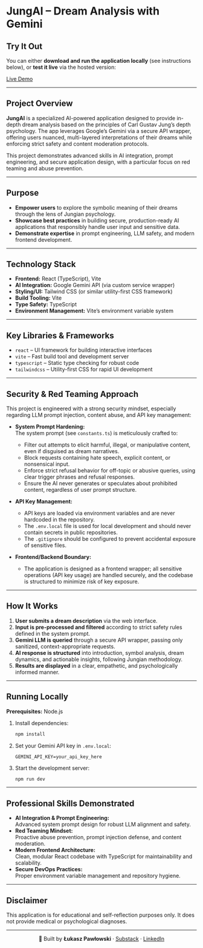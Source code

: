 # JungAI – Dream Analysis with Gemini

## Try It Out

You can either **download and run the application locally** (see instructions below), or **test it live** via the hosted version:

[Live Demo](https://jungian-dream-analyzer-ai-907923477304.us-west1.run.app)

---

## Project Overview

**JungAI** is a specialized AI-powered application designed to provide in-depth dream analysis based on the principles of Carl Gustav Jung’s depth psychology. The app leverages Google’s Gemini via a secure API wrapper, offering users nuanced, multi-layered interpretations of their dreams while enforcing strict safety and content moderation protocols.

This project demonstrates advanced skills in AI integration, prompt engineering, and secure application design, with a particular focus on red teaming and abuse prevention.

---

## Purpose

- **Empower users** to explore the symbolic meaning of their dreams through the lens of Jungian psychology.
- **Showcase best practices** in building secure, production-ready AI applications that responsibly handle user input and sensitive data.
- **Demonstrate expertise** in prompt engineering, LLM safety, and modern frontend development.

---

## Technology Stack

- **Frontend:** React (TypeScript), Vite
- **AI Integration:** Google Gemini API (via custom service wrapper)
- **Styling/UI:** Tailwind CSS (or similar utility-first CSS framework)
- **Build Tooling:** Vite
- **Type Safety:** TypeScript
- **Environment Management:** Vite’s environment variable system

---

## Key Libraries & Frameworks

- `react` – UI framework for building interactive interfaces
- `vite` – Fast build tool and development server
- `typescript` – Static type checking for robust code
- `tailwindcss` – Utility-first CSS for rapid UI development

---

## Security & Red Teaming Approach

This project is engineered with a strong security mindset, especially regarding LLM prompt injection, content abuse, and API key management:

- **System Prompt Hardening:**  
  The system prompt (see `constants.ts`) is meticulously crafted to:
  - Filter out attempts to elicit harmful, illegal, or manipulative content, even if disguised as dream narratives.
  - Block requests containing hate speech, explicit content, or nonsensical input.
  - Enforce strict refusal behavior for off-topic or abusive queries, using clear trigger phrases and refusal responses.
  - Ensure the AI never generates or speculates about prohibited content, regardless of user prompt structure.

- **API Key Management:**  
  - API keys are loaded via environment variables and are never hardcoded in the repository.
  - The `.env.local` file is used for local development and should never contain secrets in public repositories.
  - The `.gitignore` should be configured to prevent accidental exposure of sensitive files.

- **Frontend/Backend Boundary:**  
  - The application is designed as a frontend wrapper; all sensitive operations (API key usage) are handled securely, and the codebase is structured to minimize risk of key exposure.

---

## How It Works

1. **User submits a dream description** via the web interface.
2. **Input is pre-processed and filtered** according to strict safety rules defined in the system prompt.
3. **Gemini LLM is queried** through a secure API wrapper, passing only sanitized, context-appropriate requests.
4. **AI response is structured** into introduction, symbol analysis, dream dynamics, and actionable insights, following Jungian methodology.
5. **Results are displayed** in a clear, empathetic, and psychologically informed manner.

---

## Running Locally

**Prerequisites:** Node.js

1. Install dependencies:
   ```bash
   npm install
   ```
2. Set your Gemini API key in `.env.local`:
   ```
   GEMINI_API_KEY=your_api_key_here
   ```
3. Start the development server:
   ```bash
   npm run dev
   ```

---

## Professional Skills Demonstrated

- **AI Integration & Prompt Engineering:**  
  Advanced system prompt design for robust LLM alignment and safety.
- **Red Teaming Mindset:**  
  Proactive abuse prevention, prompt injection defense, and content moderation.
- **Modern Frontend Architecture:**  
  Clean, modular React codebase with TypeScript for maintainability and scalability.
- **Secure DevOps Practices:**  
  Proper environment variable management and repository hygiene.

---

## Disclaimer

This application is for educational and self-reflection purposes only. It does not provide medical or psychological diagnoses.

---

<p align="center">
  🔗 Built by <strong>Łukasz Pawłowski</strong> · <a href="https://mozgowiec.substack.com">Substack</a> · <a href="https://www.linkedin.com/in/pawlowski-lukasz">LinkedIn</a>
</p>

